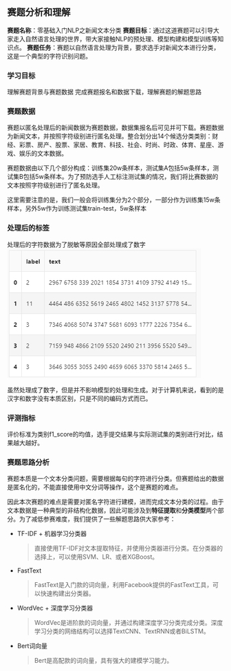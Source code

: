 ## 赛题分析和理解

**赛题名称**：零基础入门NLP之新闻文本分类
**赛题目标**：通过这道赛题可以引导大家走入自然语言处理的世界，带大家接触NLP的预处理、模型构建和模型训练等知识点。
**赛题任务**：赛题以自然语言处理为背景，要求选手对新闻文本进行分类，这是一个典型的字符识别问题。
### 学习目标
理解赛题背景与赛题数据
完成赛题报名和数据下载，理解赛题的解题思路
### 赛题数据
赛题以匿名处理后的新闻数据为赛题数据，数据集报名后可见并可下载。赛题数据为新闻文本，并按照字符级别进行匿名处理。整合划分出14个候选分类类别：财经、彩票、房产、股票、家居、教育、科技、社会、时尚、时政、体育、星座、游戏、娱乐的文本数据。

赛题数据由以下几个部分构成：训练集20w条样本，测试集A包括5w条样本，测试集B包括5w条样本。为了预防选手人工标注测试集的情况，我们将比赛数据的文本按照字符级别进行了匿名处理。

这里需要注意的是，我们一般会将训练集分为2个部分，一部分作为训练集15w条样本，另外5w作为训练测试集train-test，5w条样本

### 处理后的标签
处理后的字符数据为了脱敏等原因全部处理成了数字
![处理成数字的字符数据](https://github.com/Jiancong/nlp_learning_note/blob/master/encode_char.png?raw=true)

虽然处理成了数字，但是并不影响模型的处理和生成。对于计算机来说，看到的是汉字和数字没有本质区别，只是不同的编码方式而已。
### 评测指标
评价标准为类别f1_score的均值，选手提交结果与实际测试集的类别进行对比，结果越大越好。



### 赛题思路分析
赛题本质是一个文本分类问题，需要根据每句的字符进行分类。但赛题给出的数据是匿名化的，不能直接使用中文分词等操作，这个是赛题的难点。

因此本次赛题的难点是需要对匿名字符进行建模，进而完成文本分类的过程。由于文本数据是一种典型的非结构化数据，因此可能涉及到**特征提取**和**分类模型**两个部分。为了减低参赛难度，我们提供了一些解题思路供大家参考：
- TF-IDF + 机器学习分类器
  > 直接使用TF-IDF对文本提取特征，并使用分类器进行分类。在分类器的选择上，可以使用SVM、LR、或者XGBoost。
- FastText
  > FastText是入门款的词向量，利用Facebook提供的FastText工具，可以快速构建出分类器。
- WordVec + 深度学习分类器
  > WordVec是进阶款的词向量，并通过构建深度学习分类完成分类。深度学习分类的网络结构可以选择TextCNN、TextRNN或者BiLSTM。
- Bert词向量
  > Bert是高配款的词向量，具有强大的建模学习能力。



